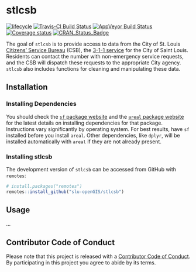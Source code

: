 
<!-- README.md is generated from README.Rmd. Please edit that file -->

# stlcsb

[![lifecycle](https://img.shields.io/badge/lifecycle-maturing-blue.svg)](https://www.tidyverse.org/lifecycle/#maturing)
[![Travis-CI Build
Status](https://travis-ci.org/slu-openGIS/stlcsb.svg?branch=master)](https://travis-ci.org/slu-openGIS/stlcsb)
[![AppVeyor Build
Status](https://ci.appveyor.com/api/projects/status/github/slu-openGIS/stlcsb?branch=master&svg=true)](https://ci.appveyor.com/project/chris-prener/stlcsb)
[![Coverage
status](https://codecov.io/gh/slu-openGIS/stlcsb/branch/master/graph/badge.svg)](https://codecov.io/github/slu-openGIS/stlcsb?branch=master)
[![CRAN\_Status\_Badge](http://www.r-pkg.org/badges/version/stlcsb)](https://cran.r-project.org/package=stlcsb)

The goal of `stlcsb` is to provide access to data from the City of
St. Louis [Citizens’ Service
Bureau](https://www.stlouis-mo.gov/government/departments/public-safety/neighborhood-stabilization-office/citizens-service-bureau/index.cfm)
(CSB), the [3-1-1 service](https://en.wikipedia.org/wiki/3-1-1) for the
City of Saint Louis. Residents can contact the number with non-emergency
service requests, and the CSB will dispatch these requests to the
appropriate City agency. `stlcsb` also includes functions for cleaning
and manipulating these data.

## Installation

### Installing Dependencies

You should check the [`sf` package
website](https://r-spatial.github.io/sf/) and the [`areal` package
website](https://slu-openGIS.github.io/areal/) for the latest details on
installing dependencies for that package. Instructions vary
significantly by operating system. For best results, have `sf` installed
before you install `areal`. Other dependencies, like `dplyr`, will be
installed automatically with `areal` if they are not already present.

### Installing stlcsb

The development version of `stlcsb` can be accessed from GitHub with
`remotes`:

``` r
# install.packages("remotes")
remotes::install_github("slu-openGIS/stlcsb")
```

## Usage

…

## Contributor Code of Conduct

Please note that this project is released with a [Contributor Code of
Conduct](.github/CODE_OF_CONDUCT.md). By participating in this project
you agree to abide by its terms.
